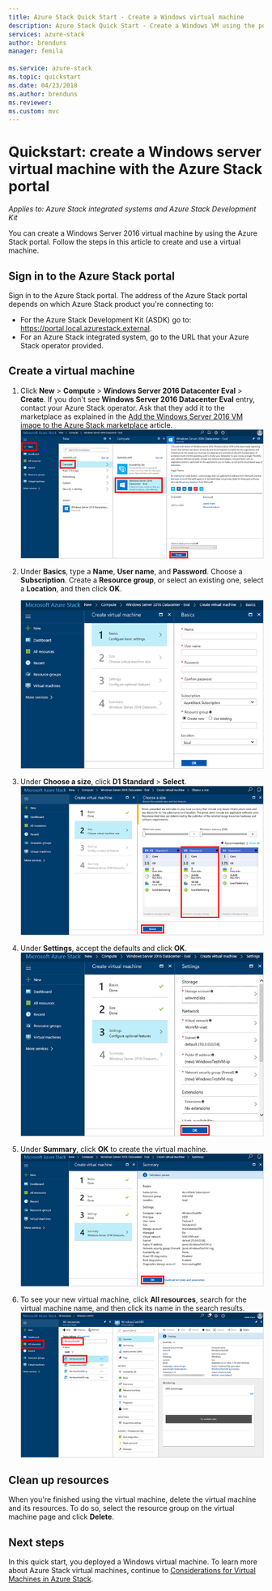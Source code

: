 ```yaml
---
title: Azure Stack Quick Start - Create a Windows virtual machine
description: Azure Stack Quick Start - Create a Windows VM using the portal
services: azure-stack
author: brenduns
manager: femila

ms.service: azure-stack
ms.topic: quickstart
ms.date: 04/23/2018
ms.author: brenduns
ms.reviewer: 
ms.custom: mvc
---
```


# Quickstart: create a Windows server virtual machine with the Azure Stack portal

*Applies to: Azure Stack integrated systems and Azure Stack Development Kit*

You can create a Windows Server 2016 virtual machine by using the Azure Stack portal. Follow the steps in this article to create and use a virtual machine.

## Sign in to the Azure Stack portal

Sign in to the Azure Stack portal. The address of the Azure Stack portal depends on which Azure Stack product you're connecting to:

* For the Azure Stack Development Kit (ASDK) go to: https://portal.local.azurestack.external.
* For an Azure Stack integrated system, go to the URL that your Azure Stack operator provided.

## Create a virtual machine

1. Click **New** > **Compute** > **Windows Server 2016 Datacenter Eval** > **Create**. If you don't see **Windows Server 2016 Datacenter Eval** entry, contact your Azure Stack operator. Ask that they add it to the marketplace as explained in the [Add the Windows Server 2016 VM image to the Azure Stack marketplace](../azure-stack-add-default-image.md) article.
    ![Steps to create a Windows virtual machine in portal](media/azure-stack-quick-windows-portal/image01.png)
2. Under **Basics**, type a **Name**, **User name**, and **Password**. Choose a **Subscription**. Create a **Resource group**, or select an existing one, select a **Location**, and then click **OK**.

    ![Configure basic settings](media/azure-stack-quick-windows-portal/image02.png)
3. Under **Choose a size**, click **D1 Standard** > **Select**.
    ![Choose size of virtual machine](media/azure-stack-quick-windows-portal/image03.png)
4. Under **Settings**, accept the defaults and click **OK**.
    ![Configure virtual machine settings](media/azure-stack-quick-windows-portal/image04.png)
5. Under **Summary**, click **OK** to create the virtual machine.
    ![View summary and create virtual machine](media/azure-stack-quick-windows-portal/image05.png)
6. To see your new virtual machine, click **All resources**, search for the virtual machine name, and then click its name in the search results.
    ![See virtual machine](media/azure-stack-quick-windows-portal/image06.png)

## Clean up resources

When you're finished using the virtual machine, delete the virtual machine and its resources. To do so, select the resource group on the virtual machine page and click **Delete**.

## Next steps

In this quick start, you deployed a Windows virtual machine. To learn more about Azure Stack virtual machines, continue to [Considerations for Virtual Machines in Azure Stack](azure-stack-vm-considerations.md).
